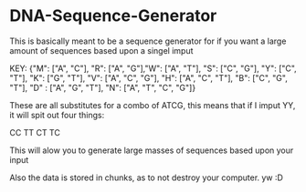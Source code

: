 # DNA-Sequence-Generator
This is basically meant to be a sequence generator for if you want a large amount of sequences based upon a singel imput

KEY:
{"M": ["A", "C"], "R": ["A", "G"],"W": ["A", "T"], "S": ["C", "G"], "Y": ["C", "T"], "K": ["G", "T"], "V": ["A", "C", "G"], "H": ["A", "C", "T"], "B": ["C", "G", "T"], "D" : ["A", "G", "T"], "N": ["A", "T", "C", "G"]}

These are all substitutes for a combo of ATCG, this means that if I imput YY, it will spit out four things:

CC TT
CT TC

This will alow you to generate large masses of sequences based upon your input

Also the data is stored in chunks, as to not destroy your computer. yw :D
